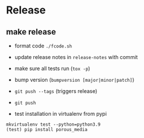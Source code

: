 # Release

## make release
* format code `./fcode.sh`
* update release notes in `release-notes` with commit
* make sure all tests run (`tox -p`)
* bump version (`bumpversion [major|minor|patch]`)
* `git push --tags` (triggers release)
* `git push`

* test installation in virtualenv from pypi
```
mkvirtualenv test --python=python3.9
(test) pip install porous_media
```
